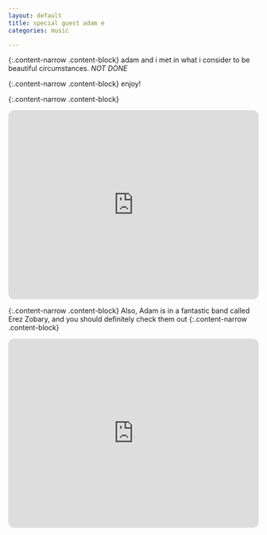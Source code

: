 ```yaml
---
layout: default
title: special guest adam e
categories: music

---
```



{:.content-narrow .content-block}
adam and i met in what i consider to be beautiful circumstances. *NOT DONE*

{:.content-narrow .content-block}
enjoy!

{:.content-narrow .content-block}
<iframe style="border-radius:12px" src="https://open.spotify.com/embed/playlist/4W1vqEaqFeSnUHa8Jft5gE?utm_source=generator" width="100%" height="380" frameBorder="0" allowfullscreen="" allow="autoplay; clipboard-write; encrypted-media; fullscreen; picture-in-picture"></iframe>


{:.content-narrow .content-block}
Also, Adam is in a fantastic band called Erez Zobary, and you should definitely check them out
{:.content-narrow .content-block}
<iframe style="border-radius:12px" src="https://open.spotify.com/embed/artist/7CIDRraBIHz8BenhnkJGnz?utm_source=generator" width="100%" height="380" frameBorder="0" allowfullscreen="" allow="autoplay; clipboard-write; encrypted-media; fullscreen; picture-in-picture"></iframe>
